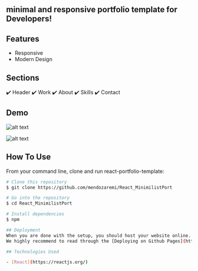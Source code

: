 ## minimal and responsive portfolio template for Developers!

## Features
- Responsive
- Modern Design

## Sections
✔️ Header
✔️ Work
✔️ About
✔️ Skills
✔️ Contact

## Demo
![alt text](https://i.imgur.com/aNxOrMy.png)


![alt text](https://i.imgur.com/psxpzvX.png)



## How To Use 

From your command line, clone and run react-portfolio-template:

```bash
# Clone this repository
$ git clone https://github.com/mendozaremi/React_MinimilistPort

# Go into the repository
$ cd React_MinimilistPort

# Install dependencies
$ npm

## Deployment
When you are done with the setup, you should host your website online.
We highly recommend to read through the [Deploying on Github Pages](https://create-react-app.dev/docs/deployment/#github-pages) docs for React.

## Technologies Used

- [React](https://reactjs.org/)
